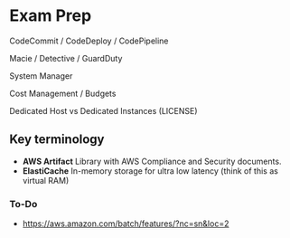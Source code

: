 # Exam Prep
CodeCommit / CodeDeploy / CodePipeline  
  
Macie / Detective / GuardDuty
  
System Manager

Cost Management / Budgets 

Dedicated Host vs Dedicated Instances (LICENSE)


## Key terminology
- **AWS Artifact** Library with AWS Compliance and Security documents.
- **ElastiCache** In-memory storage for ultra low latency (think of this as virtual RAM)

### To-Do
- https://aws.amazon.com/batch/features/?nc=sn&loc=2


